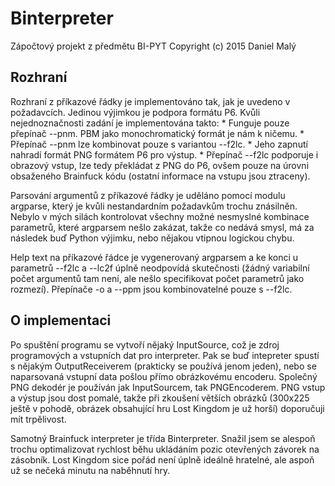 # Binterpreter
Zápočtový projekt z předmětu BI-PYT
Copyright (c) 2015 Daniel Malý


## Rozhraní

Rozhraní z příkazové řádky je implementováno tak, jak je uvedeno v požadavcích. Jedinou výjimkou je podpora formátu P6.
Kvůli nejednoznačnosti zadání je implementována takto: 
    *   Funguje pouze přepínač --pnm. PBM jako monochromatický formát je nám k ničemu.
    *   Přepínač --pnm lze kombinovat pouze s variantou --f2lc.
    *   Jeho zapnutí nahradí formát PNG formátem P6 pro výstup.
    *   Přepínač --f2lc podporuje i obrazový vstup, lze tedy překládat z PNG do P6, ovšem pouze na úrovni obsaženého
        Brainfuck kódu (ostatní informace na vstupu jsou ztraceny).
      
Parsování argumentů z příkazové řádky je uděláno pomocí modulu argparse, který je kvůli nestandardním požadavkům
trochu znásilněn. Nebylo v mých silách kontrolovat všechny možné nesmyslné kombinace parametrů, které argparsem nešlo
zakázat, takže co nedává smysl, má za následek buď Python výjimku, nebo nějakou vtipnou logickou chybu.

Help text na příkazové řádce je vygenerovaný argparsem a ke konci u parametrů --f2lc a --lc2f úplně neodpovídá skutečnosti
(žádný variabilní počet argumentů tam není, ale nešlo specifikovat počet parametrů jako rozmezí). Přepínače -o a --ppm
jsou kombinovatelné pouze s --f2lc. 


## O implementaci

Po spuštění programu se vytvoří nějaký InputSource, což je zdroj programových a vstupních dat pro interpreter. Pak se buď
intepreter spustí s nějakým OutputReceiverem (prakticky se používá jenom jeden), nebo se naparsovaná vstupní data
pošlou přímo obrázkovému encoderu. Společný PNG dekodér je používán jak InputSourcem, tak PNGEncoderem. 
PNG vstup a výstup jsou dost pomalé, takže při zkoušení větších obrázků (300x225 ještě v pohodě, obrázek obsahující
hru Lost Kingdom je už horší) doporučuji mít trpělivost.

Samotný Brainfuck interpreter je třída Binterpreter. Snažil jsem se alespoň trochu optimalizovat rychlost běhu
ukládáním pozic otevřených závorek na zásobník. Lost Kingdom sice pořád není úplně ideálně hratelné, ale aspoň už se 
nečeká minutu na naběhnutí hry.
